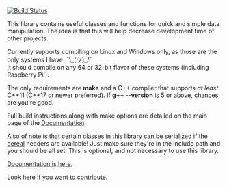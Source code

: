 [![Build Status](https://travis-ci.com/ZacharyWesterman/libzed.svg?branch=master)](https://travis-ci.org/ZacharyWesterman/libzed)

This library contains useful classes and functions for quick and simple data manipulation. The idea is that this will help decrease development time of other projects.

Currently supports compiling on Linux and Windows only, as those are the only systems I have. ¯\\\_(ツ)\_/¯<br>
It should compile on any 64 or 32-bit flavor of these systems (including Raspberry Pi!).

The only requirements are **make** and a C++ compiler that supports *at least* C++11 (C++17 or newer preferred).
If **g++ --version** is 5 or above, chances are you're good.<br>

Full build instructions along with make options are detailed on the main page of the [Documentation][docs].

Also of note is that certain classes in this library can be serialized if the
[cereal](https://github.com/USCiLab/cereal) headers are available!
Just make sure they're in the include path and you should be all set.
This is optional, and not necessary to use this library.

[Documentation is here.][docs]

[Look here if you want to contribute.](CONTRIBUTING.md)

[docs]: https://zacharywesterman.github.io

